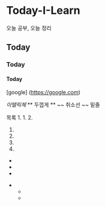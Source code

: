 # Today-I-Learn
오늘 공부, 오늘 정리
## Today
### Today
#### Today

[google] (https://google.com)

*이탤릭체*
** 두껍게 **
~~ 취소선 ~~
</u> 밑줄 </u>

목록
1.
  1.
  2.
 
1.
2.
3.

1.
  -
  -
  -
  
+
  +
  +
  

